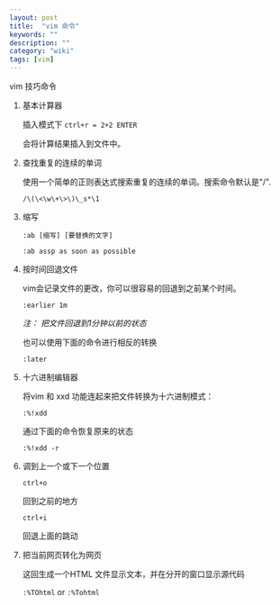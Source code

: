 ```yaml
---
layout: post
title:  "vim 命令"
keywords: ""
description: ""
category: "wiki" 
tags: [vim]
---
```


vim 技巧命令

<!-- more -->

1. 基本计算器
	
	插入模式下 `ctrl+r = 2+2 ENTER`

	会将计算结果插入到文件中。

2. 查找重复的连续的单词

	使用一个简单的正则表达式搜索重复的连续的单词。搜索命令默认是"/".

	`/\(\<\w\+\>\)\_s*\1`

3. 缩写

	`:ab [缩写] [要替换的文字]`

	`:ab assp as soon as possible`

4. 按时间回退文件
	
	vim会记录文件的更改，你可以很容易的回退到之前某个时间。

	`:earlier 1m`

	*注： 把文件回退到1分钟以前的状态*

	也可以使用下面的命令进行相反的转换

	`:later`

5. 十六进制编辑器

	将vim 和 xxd 功能连起来把文件转换为十六进制模式：

	`:%!xdd`

	通过下面的命令恢复原来的状态

	`:%!xdd -r`

6. 调到上一个或下一个位置

	`ctrl+o` 

	回到之前的地方

	`ctrl+i`

	回退上面的跳动

7. 把当前网页转化为网页

	这回生成一个HTML 文件显示文本，并在分开的窗口显示源代码

	`:%TOhtml` or `:%Tohtml`

